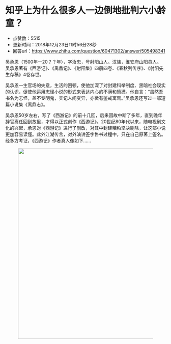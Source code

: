 # 知乎上为什么很多人一边倒地批判六小龄童？
- 点赞数：5515
- 更新时间：2018年12月23日11时56分28秒
- 回答url：https://www.zhihu.com/question/60471302/answer/505498341
<body>
 <p data-pid="lIR2aCzd">吴承恩（1500年—20？？年），字汝忠，号射阳山人。汉族，淮安府山阳县人。吴承恩著有《西游记》、《禹鼎记》、《射阳集》四册四卷、《春秋列传序》、《射阳先生存稿》4卷存世。</p>
 <p data-pid="sl4lkEDN">吴承恩一生官场的失意，生活的困顿，使他加深了对封建科举制度、黑暗社会现实的认识，促使他运用志怪小说的形式来表达内心的不满和愤懑。他自言：“虽然吾书名为志怪，盖不专明鬼，实记人间变异，亦微有鉴戒寓焉。”吴承恩还写过一部短篇小说集《禹鼎志》。</p>
 <p data-pid="oJ71tSkI">吴承恩50岁左右，写了《西游记》的前十几回，后来因故中断了多年，直到晚年辞官离任回到故里，才得以正式创作《西游记》。20世纪80年代以来，随电视剧文化的兴起，承恩对《西游记》进行了删改，对其中封建糟粕坚决剔除，让这部小说更加容易读懂。此外江湖传言，对外演讲签字售书过程中，只在自己原著上签名。经多方考证，《西游记》作者真人像如下……</p>
 <figure data-size="normal">
  <img src="https://picx.zhimg.com/50/v2-b2a35513d00bb2241b6935839df760e7_720w.jpg?source=1940ef5c" data-rawwidth="600" data-rawheight="600" data-size="normal" data-caption="" data-original-token="v2-e5b51c08cd977f169ed7cf6d318af9b5" data-default-watermark-src="https://picx.zhimg.com/50/v2-8dd7d4948949e75bb8f1a17dbf67d717_720w.jpg?source=1940ef5c" class="origin_image zh-lightbox-thumb" width="600" data-original="https://pica.zhimg.com/v2-b2a35513d00bb2241b6935839df760e7_r.jpg?source=1940ef5c">
 </figure>
 <p></p>
</body>